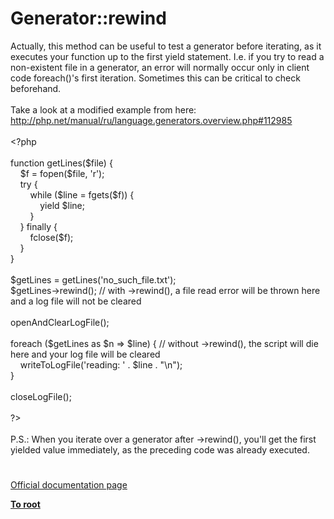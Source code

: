 # Generator::rewind




<div class="phpcode"><span class="html">
Actually, this method can be useful to test a generator before iterating, as it executes your function up to the first yield statement. I.e. if you try to read a non-existent file in a generator, an error will normally occur only in client code foreach()&apos;s first iteration. Sometimes this can be critical to check beforehand.<br><br>Take a look at a modified example from here:<br><a href="http://php.net/manual/ru/language.generators.overview.php#112985" rel="nofollow" target="_blank">http://php.net/manual/ru/language.generators.overview.php#112985</a><br><br><span class="default">&lt;?php<br><br></span><span class="keyword">function </span><span class="default">getLines</span><span class="keyword">(</span><span class="default">$file</span><span class="keyword">) {<br>&#xA0; &#xA0; </span><span class="default">$f </span><span class="keyword">= </span><span class="default">fopen</span><span class="keyword">(</span><span class="default">$file</span><span class="keyword">, </span><span class="string">&apos;r&apos;</span><span class="keyword">);<br>&#xA0; &#xA0; try {<br>&#xA0; &#xA0; &#xA0; &#xA0; while (</span><span class="default">$line </span><span class="keyword">= </span><span class="default">fgets</span><span class="keyword">(</span><span class="default">$f</span><span class="keyword">)) {<br>&#xA0; &#xA0; &#xA0; &#xA0; &#xA0; &#xA0; yield </span><span class="default">$line</span><span class="keyword">;<br>&#xA0; &#xA0; &#xA0; &#xA0; }<br>&#xA0; &#xA0; } finally {<br>&#xA0; &#xA0; &#xA0; &#xA0; </span><span class="default">fclose</span><span class="keyword">(</span><span class="default">$f</span><span class="keyword">);<br>&#xA0; &#xA0; }<br>}<br><br></span><span class="default">$getLines </span><span class="keyword">= </span><span class="default">getLines</span><span class="keyword">(</span><span class="string">&apos;no_such_file.txt&apos;</span><span class="keyword">);<br></span><span class="default">$getLines</span><span class="keyword">-&gt;</span><span class="default">rewind</span><span class="keyword">(); </span><span class="comment">// with -&gt;rewind(), a file read error will be thrown here and a log file will not be cleared<br><br></span><span class="default">openAndClearLogFile</span><span class="keyword">();<br><br>foreach (</span><span class="default">$getLines </span><span class="keyword">as </span><span class="default">$n </span><span class="keyword">=&gt; </span><span class="default">$line</span><span class="keyword">) { </span><span class="comment">// without -&gt;rewind(), the script will die here and your log file will be cleared<br>&#xA0; &#xA0; </span><span class="default">writeToLogFile</span><span class="keyword">(</span><span class="string">&apos;reading: &apos; </span><span class="keyword">. </span><span class="default">$line </span><span class="keyword">. </span><span class="string">&quot;\n&quot;</span><span class="keyword">);<br>}<br><br></span><span class="default">closeLogFile</span><span class="keyword">();<br><br></span><span class="default">?&gt;<br></span><br>P.S.: When you iterate over a generator after -&gt;rewind(), you&apos;ll get the first yielded value immediately, as the preceding code was already executed.</span>
</div>
  

#

[Official documentation page](https://www.php.net/manual/en/generator.rewind.php)

**[To root](/README.md)**